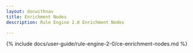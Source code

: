 ```yaml
---
layout: docwithnav
title: Enrichment Nodes
description: Rule Engine 2.0 Enrichment Nodes

---
```


{% include docs/user-guide/rule-engine-2-0/ce-enrichment-nodes.md %}